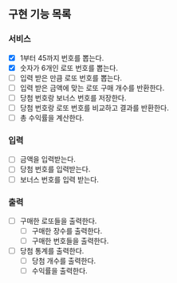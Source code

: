 ## 구현 기능 목록
### 서비스
- [X] 1부터 45까지 번호를 뽑는다.
- [X] 숫자가 6개인 로또 번호를 뽑는다. 
- [ ] 입력 받은 만큼 로또 번호를 뽑는다.
- [ ] 입력 받은 금액에 맞는 로또 구매 개수를 반환한다.
- [ ] 당첨 번호랑 보너스 번호를 저장한다.
- [ ] 당첨 번호랑 로또 번호를 비교하고 결과를 반환한다.
- [ ] 총 수익률을 계산한다.
### 입력
- [ ] 금액을 입력받는다.
- [ ] 당첨 번호를 입력받는다.
- [ ] 보너스 번호를 입력 받는다.
### 출력
- [ ] 구매한 로또들을 출력한다.
  - [ ] 구매한 장수를 출력한다.
  - [ ] 구매한 번호들을 출력한다.
- [ ] 당첨 통계를 출력한다.
  - [ ] 당첨 개수를 출력한다.
  - [ ] 수익률을 출력한다.